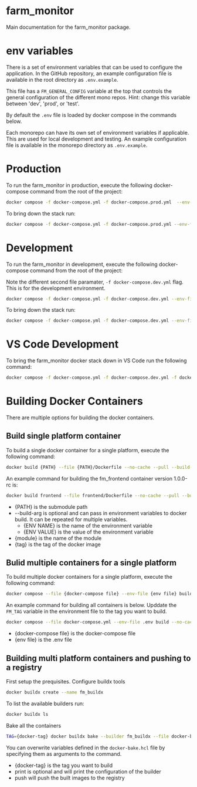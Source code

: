 # farm_monitor
Main documentation for the farm_monitor package.

# env variables
There is a set of environment variables that can be used to configure the application. In the GitHub repository, an example configuration file is available in the root directory as `.env.example`.

This file has a `FM_GENERAL_CONFIG` variable at the top that controls the general configuration of the different mono repos. Hint: change this variable between 'dev', 'prod', or 'test'.

By default the `.env` file is loaded by docker compose in the commands below.

Each monorepo can have its own set of environment variables if applicable. This are used for local development and testing. An example configuration file is available in the monorepo directory as `.env.example`.
 
# Production
To run the farm_monitor in production, execute the following docker-compose command from the root of the project:

```bash
docker compose -f docker-compose.yml -f docker-compose.prod.yml  --env-file .env -p fm_prod up -d --no-build
```

To bring down the stack run:

```bash
docker compose -f docker-compose.yml -f docker-compose.prod.yml --env-file .env -p fm_prod down
```

# Development
To run the farm_monitor in development, execute the following docker-compose command from the root of the project:

Note the different second file paramater, `-f docker-compose.dev.yml` flag. This is for the development environment.

```bash
docker compose -f docker-compose.yml -f docker-compose.dev.yml --env-file .env -p fm_dev up -d
```



To bring down the stack run:

```bash
docker compose -f docker-compose.yml -f docker-compose.dev.yml --env-file .env -p fm_dev down
```

# VS Code Development
To bring the farm_monitor docker stack down in VS Code run the following command:

```bash
docker compose -f docker-compose.yml -f docker-compose.dev.yml -f docker-compose.devcontainer.yml down
```

# Building Docker Containers
There are multiple options for building the docker containers. 

## Build single platform container
To build a single docker container for a single platform, execute the following command:
```bash
docker build {PATH} --file {PATH}/Dockerfile --no-cache --pull --build-arg {ENV NAME}={ENV VALUE} --tag nstoik/{module}:{tag}
```
An example command for building the fm_frontend container version 1.0.0-rc is:
```bash
docker build frontend --file frontend/Dockerfile --no-cache --pull --build-arg VUE_APP_API_HOSTNAME=localhost --build-arg VUE_APP_PUBLIC_PATH=/frontend/ --tag nstoik/fm_frontend:1.0.0-rc
```
- {PATH} is the submodule path
- --build-arg is optional and can pass in environment variables to docker build. It can be repeated for multiple variables.
    - {ENV NAME} is the name of the environment variable
    - {ENV VALUE} is the value of the environment variable
- {module} is the name of the module
- {tag} is the tag of the docker image

## Bulid multiple containers for a single platform
To build multiple docker containers for a single platform, execute the following command:
```bash
docker compose --file {docker-compose file} --env-file {env file} build --no-cache --pull
```
An example command for building all containers is below. Upddate the `FM_TAG` variable in the environment file to the tag you want to build.
```bash
docker compose --file docker-compose.yml --env-file .env build --no-cache --pull
```
- {docker-compose file} is the docker-compose file
- {env file} is the .env file
## Building multi platform containers and pushing to a registry
First setup the prequisites. Configure buildx tools
```bash
docker buildx create --name fm_buildx
``` 
To list the available builders run:
```bash
docker buildx ls
```

Bake all the containers
```bash
TAG={docker-tag} docker buildx bake --builder fm_buildx --file docker-bake.hcl --push
```
You can overwrite variables defined in the `docker-bake.hcl` file by specifying them as arguments to the command.
- {docker-tag} is the tag you want to build
- print is optional and will print the configuration of the builder
- push will push the built images to the registry